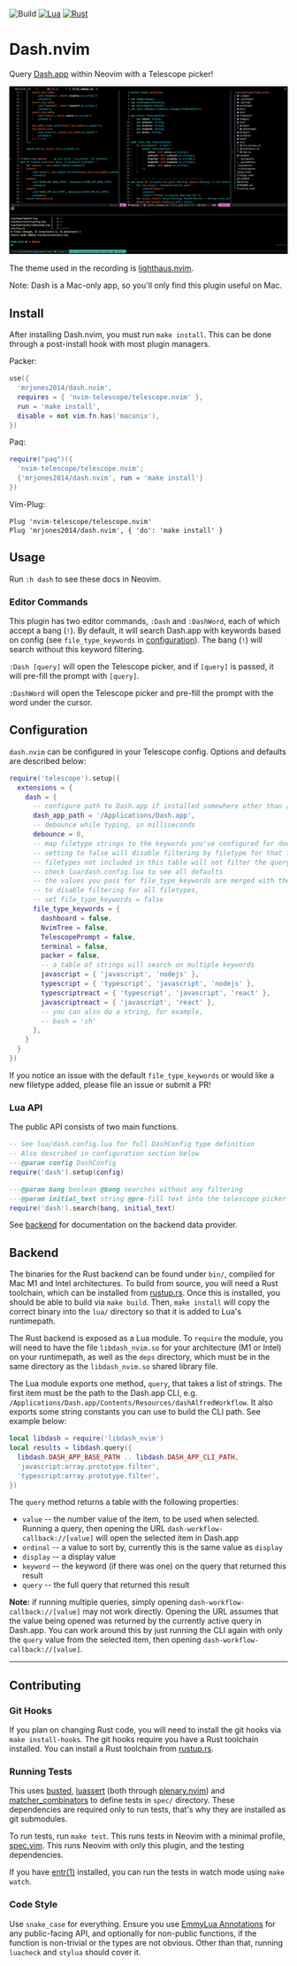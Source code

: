 <!-- panvimdoc-ignore-start -->

![Build](https://github.com/mrjones2014/dash.nvim/actions/workflows/lint-check-test.yml/badge.svg) [![Lua](https://img.shields.io/badge/Made%20With-Lua-blue)](https://www.lua.org) [![Rust](https://img.shields.io/badge/Made%20With-Rust-red)](https://www.rust-lang.org)

<!-- panvimdoc-ignore-end -->

# Dash.nvim

Query [Dash.app](https://kapeli.com/dash) within Neovim with a Telescope picker!

<!-- panvimdoc-ignore-start -->

![demo](./images/demo.gif)

The theme used in the recording is [lighthaus.nvim](https://github.com/mrjones2014/lighthaus.nvim).

<!-- panvimdoc-ignore-end -->

Note: Dash is a Mac-only app, so you'll only find this plugin useful on Mac.

## Install

After installing Dash.nvim, you must run `make install`. This can be done through a post-install hook with most plugin managers.

Packer:

```lua
use({
  'mrjones2014/dash.nvim',
  requires = { 'nvim-telescope/telescope.nvim' },
  run = 'make install',
  disable = not vim.fn.has('macunix'),
})
```

Paq:

```lua
require("paq")({
  'nvim-telescope/telescope.nvim';
  {'mrjones2014/dash.nvim', run = 'make install'}
})
```

Vim-Plug:

```VimL
Plug 'nvim-telescope/telescope.nvim'
Plug 'mrjones2014/dash.nvim', { 'do': 'make install' }
```

## Usage

<!-- panvimdoc-ignore-start -->

Run `:h dash` to see these docs in Neovim.

<!-- panvimdoc-ignore-end -->

### Editor Commands

This plugin has two editor commands, `:Dash` and `:DashWord`, each of which accept a bang (`!`). By default, it will
search Dash.app with keywords based on config (see `file_type_keywords` in [configuration](#configuration)). The bang (`!`)
will search without this keyword filtering.

`:Dash [query]` will open the Telescope picker, and if `[query]` is passed, it will pre-fill the prompt with `[query]`.

`:DashWord` will open the Telescope picker and pre-fill the prompt with the word under the cursor.

## Configuration

`dash.nvim` can be configured in your Telescope config. Options and defaults are described below:

```lua
require('telescope').setup({
  extensions = {
    dash = {
      -- configure path to Dash.app if installed somewhere other than /Applications/Dash.app
      dash_app_path = '/Applications/Dash.app',
      -- debounce while typing, in milliseconds
      debounce = 0,
      -- map filetype strings to the keywords you've configured for docsets in Dash
      -- setting to false will disable filtering by filetype for that filetype
      -- filetypes not included in this table will not filter the query by filetype
      -- check lua/dash.config.lua to see all defaults
      -- the values you pass for file_type_keywords are merged with the defaults
      -- to disable filtering for all filetypes,
      -- set file_type_keywords = false
      file_type_keywords = {
        dashboard = false,
        NvimTree = false,
        TelescopePrompt = false,
        terminal = false,
        packer = false,
        -- a table of strings will search on multiple keywords
        javascript = { 'javascript', 'nodejs' },
        typescript = { 'typescript', 'javascript', 'nodejs' },
        typescriptreact = { 'typescript', 'javascript', 'react' },
        javascriptreact = { 'javascript', 'react' },
        -- you can also do a string, for example,
        -- bash = 'sh'
      },
    }
  }
})
```

If you notice an issue with the default `file_type_keywords` or would like a new filetype added, please file an issue or submit a PR!

### Lua API

The public API consists of two main functions.

```lua
-- See lua/dash.config.lua for full DashConfig type definition
-- Also described in configuration section below
---@param config DashConfig
require('dash').setup(config)
```

```lua
---@param bang boolean @bang searches without any filtering
---@param initial_text string @pre-fill text into the telescope picker
require('dash').search(bang, initial_text)
```

See [backend](#Backend) for documentation on the backend data provider.

## Backend

The binaries for the Rust backend can be found under `bin/`, compiled for Mac M1 and Intel architectures.
To build from source, you will need a Rust toolchain, which can be installed from [rustup.rs](https://rustup.rs).
Once this is installed, you should be able to build via `make build`. Then, `make install` will copy the correct
binary into the `lua/` directory so that it is added to Lua's runtimepath.

The Rust backend is exposed as a Lua module. To `require` the module, you will need to have the file `libdash_nvim.so` for your architecture (M1 or Intel)
on your runtimepath, as well as the `deps` directory, which must be in the same directory as the `libdash_nvim.so` shared library file.

The Lua module exports one method, `query`, that takes a list of strings. The first item must be the path to the Dash.app CLI, e.g. `/Applications/Dash.app/Contents/Resources/dashAlfredWorkflow`.
It also exports some string constants you can use to build the CLI path. See example below:

```lua
local libdash = require('libdash_nvim')
local results = libdash.query({
  libdash.DASH_APP_BASE_PATH .. libdash.DASH_APP_CLI_PATH,
  'javascript:array.prototype.filter',
  'typescript:array.prototype.filter',
})
```

The `query` method returns a table with the following properties:

- `value` -- the number value of the item, to be used when selected. Running a query, then opening the URL `dash-workflow-callback://[value]` will open the selected item in Dash.app
- `ordinal` -- a value to sort by, currently this is the same value as `display`
- `display` -- a display value
- `keyword` -- the keyword (if there was one) on the query that returned this result
- `query` -- the full query that returned this result

**Note:** if running multiple queries, simply opening `dash-workflow-callback://[value]` may not work directly. Opening the URL assumes that
the value being opened was returned by the currently active query in Dash.app. You can work around this by just running the CLI again with
only the `query` value from the selected item, then opening `dash-workflow-callback://[value]`.

---

## Contributing

### Git Hooks

If you plan on changing Rust code, you will need to install the git hooks via `make install-hooks`.
The git hooks require you have a Rust toolchain installed. You can install a Rust toolchain from
[rustup.rs](https://rustup.rs).

### Running Tests

This uses [busted](https://github.com/Olivine-Labs/busted), [luassert](https://github.com/Olivine-Labs/luassert) (both through
[plenary.nvim](https://github.com/nvim-lua/plenary.nvim)) and [matcher_combinators](https://github.com/m00qek/matcher_combinators.lua) to
define tests in `spec/` directory. These dependencies are required only to run
tests, that's why they are installed as git submodules.

To run tests, run `make test`. This runs tests in Neovim with a minimal profile,
[spec.vim](./spec/spec.vim). This runs Neovim with only this plugin, and the testing dependencies.

If you have [entr(1)](https://eradman.com/entrproject/) installed, you can run the tests in watch mode
using `make watch`.

### Code Style

Use `snake_case` for everything. Ensure you use [EmmyLua Annotations](https://github.com/sumneko/lua-language-server/wiki/EmmyLua%2DAnnotations)
for any public-facing API, and optionally for non-public functions, if the function is non-trivial or the types are not obvious.
Other than that, running `luacheck` and `stylua` should cover it.

